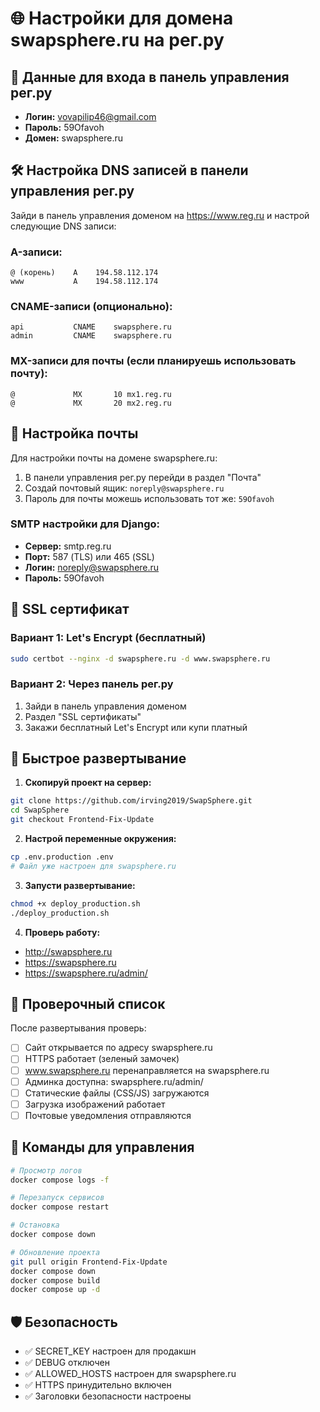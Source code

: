 # 🌐 Настройки для домена swapsphere.ru на рег.ру

## 📧 Данные для входа в панель управления рег.ру
- **Логин:** vovapilip46@gmail.com
- **Пароль:** 59Ofavoh
- **Домен:** swapsphere.ru

## 🛠️ Настройка DNS записей в панели управления рег.ру

Зайди в панель управления доменом на https://www.reg.ru и настрой следующие DNS записи:

### A-записи:
```
@ (корень)    A    194.58.112.174
www           A    194.58.112.174
```

### CNAME-записи (опционально):
```
api           CNAME    swapsphere.ru
admin         CNAME    swapsphere.ru
```

### MX-записи для почты (если планируешь использовать почту):
```
@             MX       10 mx1.reg.ru
@             MX       20 mx2.reg.ru
```

## 📧 Настройка почты

Для настройки почты на домене swapsphere.ru:

1. В панели управления рег.ру перейди в раздел "Почта"
2. Создай почтовый ящик: `noreply@swapsphere.ru`
3. Пароль для почты можешь использовать тот же: `59Ofavoh`

### SMTP настройки для Django:
- **Сервер:** smtp.reg.ru
- **Порт:** 587 (TLS) или 465 (SSL)
- **Логин:** noreply@swapsphere.ru
- **Пароль:** 59Ofavoh

## 🔐 SSL сертификат

### Вариант 1: Let's Encrypt (бесплатный)
```bash
sudo certbot --nginx -d swapsphere.ru -d www.swapsphere.ru
```

### Вариант 2: Через панель рег.ру
1. Зайди в панель управления доменом
2. Раздел "SSL сертификаты"
3. Закажи бесплатный Let's Encrypt или купи платный

## 🚀 Быстрое развертывание

1. **Скопируй проект на сервер:**
```bash
git clone https://github.com/irving2019/SwapSphere.git
cd SwapSphere
git checkout Frontend-Fix-Update
```

2. **Настрой переменные окружения:**
```bash
cp .env.production .env
# Файл уже настроен для swapsphere.ru
```

3. **Запусти развертывание:**
```bash
chmod +x deploy_production.sh
./deploy_production.sh
```

4. **Проверь работу:**
- http://swapsphere.ru
- https://swapsphere.ru
- https://swapsphere.ru/admin/

## 📱 Проверочный список

После развертывания проверь:
- [ ] Сайт открывается по адресу swapsphere.ru
- [ ] HTTPS работает (зеленый замочек)
- [ ] www.swapsphere.ru перенаправляется на swapsphere.ru
- [ ] Админка доступна: swapsphere.ru/admin/
- [ ] Статические файлы (CSS/JS) загружаются
- [ ] Загрузка изображений работает
- [ ] Почтовые уведомления отправляются

## 🔧 Команды для управления

```bash
# Просмотр логов
docker compose logs -f

# Перезапуск сервисов
docker compose restart

# Остановка
docker compose down

# Обновление проекта
git pull origin Frontend-Fix-Update
docker compose down
docker compose build
docker compose up -d
```

## 🛡️ Безопасность

- ✅ SECRET_KEY настроен для продакшн
- ✅ DEBUG отключен
- ✅ ALLOWED_HOSTS настроен для swapsphere.ru
- ✅ HTTPS принудительно включен
- ✅ Заголовки безопасности настроены
